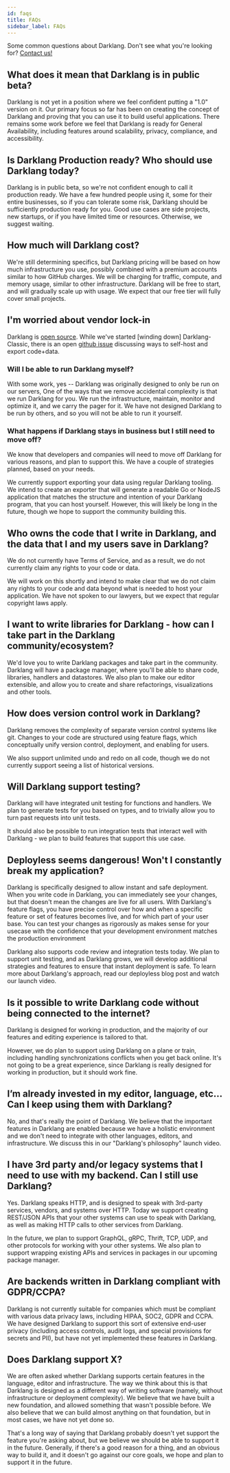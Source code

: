 ```yaml
---
id: faqs
title: FAQs
sidebar_label: FAQs
---
```


Some common questions about Darklang. Don't see what you're looking for?
[Contact us!](./support)

## What does it mean that Darklang is in public beta?

Darklang is not yet in a position where we feel confident putting a "1.0"
version on it. Our primary focus so far has been on creating the concept of
Darklang and proving that you can use it to build useful applications. There
remains some work before we feel that Darklang is ready for General
Availability, including features around scalability, privacy, compliance, and
accessibility.

## Is Darklang Production ready? Who should use Darklang today?

Darklang is in public beta, so we're not confident enough to call it production
ready. We have a few hundred people using it, some for their entire businesses,
so if you can tolerate some risk, Darklang should be sufficiently production
ready for you. Good use cases are side projects, new startups, or if you have
limited time or resources. Otherwise, we suggest waiting.

## How much will Darklang cost?

We're still determining specifics, but Darklang pricing will be based on how
much infrastructure you use, possibly combined with a premium accounts similar
to how GitHub charges. We will be charging for traffic, compute, and memory
usage, similar to other infrastructure. Darklang will be free to start, and will
gradually scale up with usage. We expect that our free tier will fully cover
small projects.

## I'm worried about vendor lock-in

Darklang is [open source](https://blog.darklang.com/darklang-goes-open-source/).
While we've started [winding down] Darklang-Classic,
there is an open [github issue](https://github.com/darklang/classic-dark/issues/52)
discussing ways to self-host and export code+data.

### Will I be able to run Darklang myself?

With some work, yes -- Darklang was originally designed to only be run on our servers, One of the ways that we remove accidental complexity is that we run Darklang for
you. We run the infrastructure, maintain, monitor and optimize it, and we carry
the pager for it. We have not designed Darklang to be run by others, and so you
will not be able to run it yourself.

### What happens if Darklang stays in business but I still need to move off?

We know that developers and companies will need to move off Darklang for various
reasons, and plan to support this. We have a couple of strategies planned, based
on your needs.

We currently support exporting your data using regular Darklang tooling. We
intend to create an exporter that will generate a readable Go or NodeJS
application that matches the structure and intention of your Darklang program,
that you can host yourself. However, this will likely be long in the future,
though we hope to support the community building this.

## Who owns the code that I write in Darklang, and the data that I and my users save in Darklang?

We do not currently have Terms of Service, and as a result, we do not currently
claim any rights to your code or data.

We will work on this shortly and intend to make clear that we do not claim any
rights to your code and data beyond what is needed to host your application. We
have not spoken to our lawyers, but we expect that regular copyright laws apply.

## I want to write libraries for Darklang - how can I take part in the Darklang community/ecosystem?

We'd love you to write Darklang packages and take part in the community.
Darklang will have a package manager, where you'll be able to share code,
libraries, handlers and datastores. We also plan to make our editor extensible,
and allow you to create and share refactorings, visualizations and other tools.

## How does version control work in Darklang?

Darklang removes the complexity of separate version control systems like git.
Changes to your code are structured using feature flags, which conceptually
unify version control, deployment, and enabling for users.

We also support unlimited undo and redo on all code, though we do not currently
support seeing a list of historical versions.

## Will Darklang support testing?

Darklang will have integrated unit testing for functions and handlers. We plan
to generate tests for you based on types, and to trivially allow you to turn
past requests into unit tests.

It should also be possible to run integration tests that interact well with
Darklang - we plan to build features that support this use case.

## Deployless seems dangerous! Won't I constantly break my application?

Darklang is specifically designed to allow instant and safe deployment. When you
write code in Darklang, you can immediately see your changes, but that doesn't
mean the changes are live for all users. With Darklang's feature flags, you have
precise control over how and when a specific feature or set of features becomes
live, and for which part of your user base. You can test your changes as
rigorously as makes sense for your usecase with the confidence that your
development environment matches the production environment

Darklang also supports code review and integration tests today. We plan to
support unit testing, and as Darklang grows, we will develop additional
strategies and features to ensure that instant deployment is safe. To learn more
about Darklang's approach, read our deployless blog post and watch our launch
video.

## Is it possible to write Darklang code without being connected to the internet?

Darklang is designed for working in production, and the majority of our features
and editing experience is tailored to that.

However, we do plan to support using Darklang on a plane or train, including
handling synchronizations conflicts when you get back online. It's not going to
be a great experience, since Darklang is really designed for working in
production, but it should work fine.

## I’m already invested in my editor, language, etc… Can I keep using them with Darklang?

No, and that's really the point of Darklang. We believe that the important
features in Darklang are enabled because we have a holistic environment and we
don't need to integrate with other languages, editors, and infrastructure. We
discuss this in our "Darklang's philosophy" launch video.

## I have 3rd party and/or legacy systems that I need to use with my backend. Can I still use Darklang?

Yes. Darklang speaks HTTP, and is designed to speak with 3rd-party services,
vendors, and systems over HTTP. Today we support creating REST/JSON APIs that
your other systems can use to speak with Darklang, as well as making HTTP calls
to other services from Darklang.

In the future, we plan to support GraphQL, gRPC, Thrift, TCP, UDP, and other
protocols for working with your other systems. We also plan to support wrapping
existing APIs and services in packages in our upcoming package manager.

## Are backends written in Darklang compliant with GDPR/CCPA?

Darklang is not currently suitable for companies which must be compliant with
various data privacy laws, including HIPAA, SOC2, GDPR and CCPA. We have
designed Darklang to support this sort of extensive end-user privacy (including
access controls, audit logs, and special provisions for secrets and PII), but
have not yet implemented these features in Darklang.

## Does Darklang support X?

We are often asked whether Darklang supports certain features in the language,
editor and infrastructure. The way we think about this is that Darklang is
designed as a different way of writing software (namely, without infrastructure
or deployment complexity). We believe that we have built a new foundation, and
allowed something that wasn't possible before. We also believe that we can build
almost anything on that foundation, but in most cases, we have not yet done so.

That's a long way of saying that Darklang probably doesn't yet support the
feature you're asking about, but we believe we should be able to support it in
the future. Generally, if there's a good reason for a thing, and an obvious way
to build it, and it doesn't go against our core goals, we hope and plan to
support it in the future.
